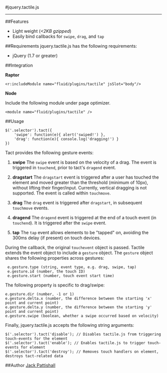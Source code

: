 #jquery.tactile.js

---


##Features
* Light weight (*<2KB gzipped*)
* Easily bind callbacks for `swipe`, `drag`, and `tap`

##Requirements
jquery.tactile.js has the following requirements:

* jQuery (1.7 or greater)

##Integration

**Raptor**

	<r:includeModule name="fluid/plugins/tactile" jsSlot="body"/>

**Node**

Include the following module under page optimizer.

    <module name="fluid/plugins/tactile" />

##Usage

    $('.selector').tact({
        'swipe': function(e){ alert('swiped!') },
        'drag': function(e){ console.log('dragging!') }
    })

Tact provides the following gesture events:

1. **swipe**
The `swipe` event is based on the velocity of a drag. The event is triggered in `touchend`, prior to tact's `dragend` event.

2. **dragstart**
The `dragstart` event is triggered after a user has touched the element and moved greater than the threshold (minimum of 10px), without lifting their finger/input. Currently, vertical dragging is not supported. The event is called within `touchmove`.

3. **drag**
The `drag` event is triggered after `dragstart`, in subsequent `touchmove` events.

4. **dragend**
The `dragend` event is triggered at the end of a touch event (in `touchend`). It is triggered after the `swipe` event.

5. **tap**
The `tap` event allows elements to be "tapped" on, avoiding the 300ms delay (if present) on touch devices.


During the callback, the original `touchevent` object is passed. Tactile extends the event object to include a `gesture` object. The `gesture` object shares the following properties across gestures:

     e.gesture.type (string, event type, e.g. drag, swipe, tap)
     e.gesture.id (number, the touch ID)
     e.gesture.start (number, touch event start time)

The following property is specific to drag/swipe:

    e.gesture.dir (number, -1 or 1)
    e.gesture.delta.x (number, the difference between the starting 'x' point and current point)
    e.gesture.delta.y (number, the difference between the starting 'y' point and current point)
    e.gesture.swipe (boolean, whether a swipe occurred based on velocity)

Finally, jquery.tactile.js accepts the following string arguments:

    $('.selector').tact('disable'); // Disables tactile.js from triggering touch-events for the element
    $('.selector').tact('enable'); // Enables tactile.js to trigger touch-events for element
    $('.selector').tact('destroy'); // Removes touch handlers on element, destroys tact-related data

##Author
[Jack Pattishall](http://www.linkedin.com/in/jackpattishall)


